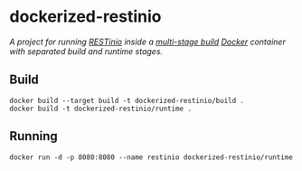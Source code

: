 # dockerized-restinio
*A project for running [RESTinio](https://github.com/Stiffstream/restinio) inside a 
[multi-stage build](https://docs.docker.com/develop/develop-images/multistage-build/) 
[Docker](https://www.docker.com/) container with separated build and runtime stages.*

## Build
```
docker build --target build -t dockerized-restinio/build .
docker build -t dockerized-restinio/runtime . 
```
## Running
```
docker run -d -p 8080:8080 --name restinio dockerized-restinio/runtime
```
